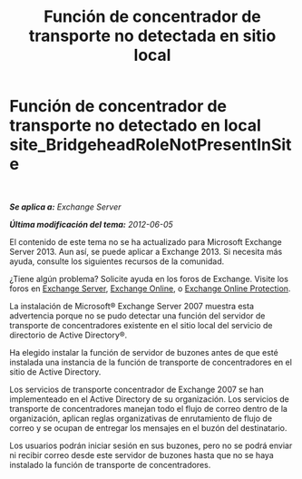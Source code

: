 ﻿---
title: 'Función de concentrador de transporte no detectada en sitio local'
TOCTitle: Función de concentrador de transporte no detectado en local site_BridgeheadRoleNotPresentInSite
ms:assetid: f318c947-81a8-4c18-975a-0f1e7868042a
ms:mtpsurl: https://technet.microsoft.com/es-es/library/ms.exch.setupreadiness.bridgeheadrolenotpresentinsite(v=EXCHG.150)
ms:contentKeyID: 48268857
ms.date: 05/22/2018
mtps_version: v=EXCHG.150
ms.translationtype: MT
---

# Función de concentrador de transporte no detectado en local site\_BridgeheadRoleNotPresentInSite

 

_**Se aplica a:** Exchange Server_

_**Última modificación del tema:** 2012-06-05_

El contenido de este tema no se ha actualizado para Microsoft Exchange Server 2013. Aun así, se puede aplicar a Exchange 2013. Si necesita más ayuda, consulte los siguientes recursos de la comunidad.

¿Tiene algún problema? Solicite ayuda en los foros de Exchange. Visite los foros en [Exchange Server](https://go.microsoft.com/fwlink/p/?linkid=60612), [Exchange Online](https://go.microsoft.com/fwlink/p/?linkid=267542), o [Exchange Online Protection](https://go.microsoft.com/fwlink/p/?linkid=285351).

La instalación de Microsoft® Exchange Server 2007 muestra esta advertencia porque no se pudo detectar una función del servidor de transporte de concentradores existente en el sitio local del servicio de directorio de Active Directory®.

Ha elegido instalar la función de servidor de buzones antes de que esté instalada una instancia de la función de transporte de concentradores en el sitio de Active Directory.

Los servicios de transporte concentrador de Exchange 2007 se han implementeado en el Active Directory de su organización. Los servicios de transporte de concentradores manejan todo el flujo de correo dentro de la organización, aplican reglas organizativas de enrutamiento de flujo de correo y se ocupan de entregar los mensajes en el buzón del destinatario.

Los usuarios podrán iniciar sesión en sus buzones, pero no se podrá enviar ni recibir correo desde este servidor de buzones hasta que no se haya instalado la función de transporte de concentradores.

